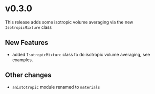 # v0.3.0

This release adds some isotropic volume averaging via the new `IsotropicMixture` class

## New Features
- added `IsotropicMixture` class to do isotropic volume averaging, see examples.

## Other changes
- `anistotropic` module renamed to `materials`


